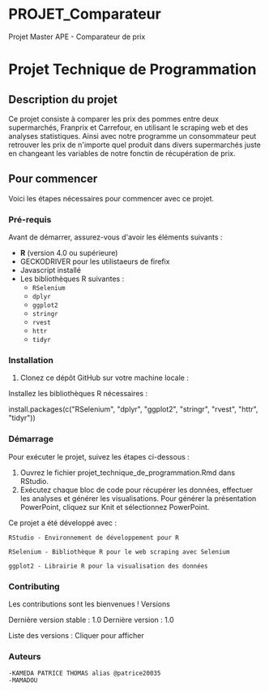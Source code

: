 # PROJET_Comparateur
Projet Master APE - Comparateur de prix 
# Projet Technique de Programmation  

## Description du projet  
Ce projet consiste à comparer les prix des pommes entre deux supermarchés, Franprix et Carrefour, en utilisant le scraping web et des analyses statistiques. 
Ainsi avec notre programme un consommateur peut retrouver les prix de n'importe quel produit dans divers supermarchés juste en changeant les variables de notre fonctin de récupération de prix.


## Pour commencer  

Voici les étapes nécessaires pour commencer avec ce projet. 

### Pré-requis  
Avant de démarrer, assurez-vous d'avoir les éléments suivants :  

- **R** (version 4.0 ou supérieure)
- GECKODRIVER pour les utilistaeurs de firefix
- Javascript installé 
- Les bibliothèques R suivantes :  
  - `RSelenium`  
  - `dplyr`  
  - `ggplot2`  
  - `stringr`  
  - `rvest`  
  - `httr`  
  - `tidyr`  


### Installation  

1. Clonez ce dépôt GitHub sur votre machine locale :  

Installez les bibliothèques R nécessaires :

install.packages(c("RSelenium", "dplyr", "ggplot2", "stringr", "rvest", "httr", "tidyr"))

### Démarrage

Pour exécuter le projet, suivez les étapes ci-dessous :

   1. Ouvrez le fichier projet_technique_de_programmation.Rmd dans RStudio.
   2. Exécutez chaque bloc de code pour récupérer les données, effectuer les analyses et générer les visualisations.
    Pour générer la présentation PowerPoint, cliquez sur Knit et sélectionnez PowerPoint.


Ce projet a été développé avec :

    RStudio - Environnement de développement pour R
    
    RSelenium - Bibliothèque R pour le web scraping avec Selenium
    
    ggplot2 - Librairie R pour la visualisation des données
    

### Contributing

Les contributions sont les bienvenues !
Versions

Dernière version stable : 1.0
Dernière version : 1.0

Liste des versions : Cliquer pour afficher

### Auteurs

    -KAMEDA PATRICE THOMAS alias @patrice20035
    -MAMADOU


